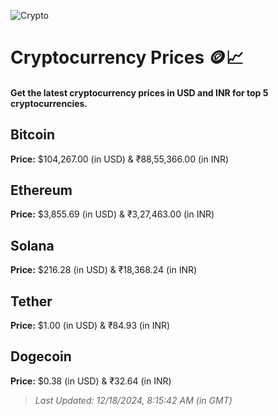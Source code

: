 
![Crypto](https://www.techguide.com.au/wp-content/uploads/2020/11/crypto3.jpeg)

# Cryptocurrency Prices 🪙📈

#### Get the latest cryptocurrency prices in USD and INR for top 5 cryptocurrencies.

## Bitcoin

**Price:** $104,267.00 (in USD) & ₹88,55,366.00 (in INR)

## Ethereum

**Price:** $3,855.69 (in USD) & ₹3,27,463.00 (in INR)

## Solana

**Price:** $216.28 (in USD) & ₹18,368.24 (in INR)

## Tether

**Price:** $1.00 (in USD) & ₹84.93 (in INR)

## Dogecoin

**Price:** $0.38 (in USD) & ₹32.64 (in INR)

> _Last Updated: 12/18/2024, 8:15:42 AM (in GMT)_
